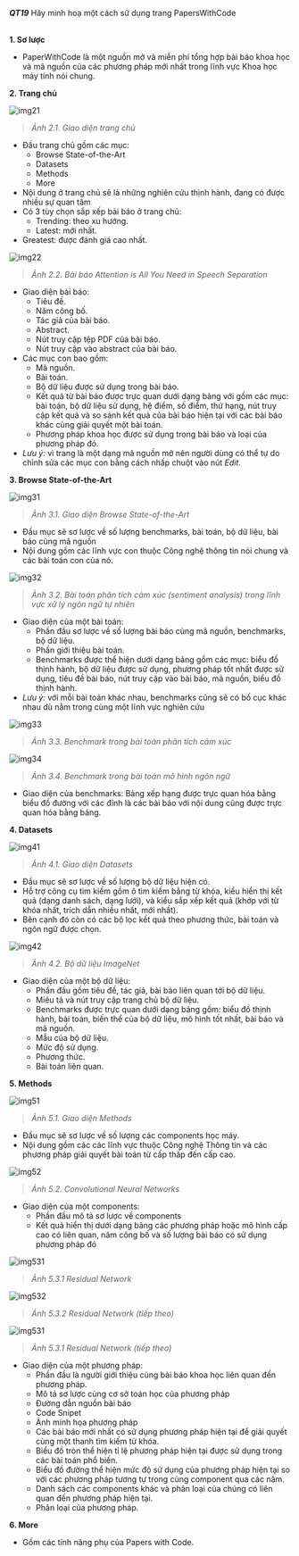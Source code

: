 ***QT19*** Hãy minh hoạ một cách sử dụng trang PapersWithCode <br/><br/>

**1. Sơ lược**

- PaperWithCode là một nguồn mở và miễn phí tổng hợp bài báo khoa học và mã nguồn của các phương pháp mới nhất trong lĩnh vực Khoa học máy tính nói chung.

**2. Trang chủ**

![img21](https://github.com/pham-nguyen-phuc-toan/CS519.L21.KHCL/blob/main/Week2/res/QT19/QT19_home.png)

> _Ảnh 2.1. Giao diện trang chủ_

- Đầu trang chủ gồm các mục:
  - Browse State-of-the-Art
  - Datasets
  - Methods
  - More
- Nội dung ở trang chủ sẽ là những nghiên cứu thịnh hành, đang có được nhiều sự quan tâm
- Có 3 tùy chọn sắp xếp bài báo ở trang chủ:
  - Trending: theo xu hướng.
  - Latest: mới nhất.
- Greatest: được đánh giá cao nhất.

![img22](https://github.com/pham-nguyen-phuc-toan/CS519.L21.KHCL/blob/main/Week2/res/QT19/QT19_pp.png)

> _Ảnh 2.2. Bài báo Attention is All You Need in Speech Separation_

- Giao diện bài báo:
  - Tiêu đề.
  - Năm công bố.
  - Tác giả của bài báo.
  - Abstract.
  - Nút truy cập tệp PDF của bài báo.
  - Nút truy cập vào abstract của bài báo.
- Các mục con bao gồm:
  - Mã nguồn.
  - Bài toán.
  - Bộ dữ liệu được sử dụng trong bài báo.
  - Kết quả từ bài báo được trực quan dưới dạng bảng với gồm các mục: bài toán, bộ dữ liệu sử dụng, hệ điểm, số điểm, thứ hạng, nút truy cập kết quả và so sánh kết quả của bài báo hiện tại với các bài báo khác cùng giải quyết một bài toán.
  - Phương pháp khoa học được sử dụng trong bài báo và loại của phương pháp đó.
- _Lưu ý:_ vì trang là một dạng mã nguồn mở nên người dùng có thể tự do chỉnh sửa các mục con bằng cách nhấp chuột vào nút _Edit_.

**3. Browse State-of-the-Art**

![img31](https://github.com/pham-nguyen-phuc-toan/CS519.L21.KHCL/blob/main/Week2/res/QT19/QT19_b_sota.png)

> _Ảnh 3.1. Giao diện Browse State-of-the-Art_

- Đầu mục sẽ sơ lược về số lượng benchmarks, bài toán, bộ dữ liệu, bài báo cùng mã nguồn
- Nội dung gồm các lĩnh vực con thuộc Công nghệ thông tin nói chung và các bài toán con của nó.

![img32](https://github.com/pham-nguyen-phuc-toan/CS519.L21.KHCL/blob/main/Week2/res/QT19/QT19_b_sota2.png)

> _Ảnh 3.2. Bài toán phân tích cảm xúc (sentiment analysis) trong lĩnh vực xử lý ngôn ngữ tự nhiên_

- Giao diện của một bài toán:
  - Phần đầu sơ lược về số lượng bài báo cùng mã nguồn, benchmarks, bộ dữ liệu.
  - Phần giới thiệu bài toán.
  - Benchmarks được thể hiện dưới dạng bảng gồm các mục: biểu đồ thịnh hành, bộ dữ liệu được sử dụng, phương pháp tốt nhất được sử dụng, tiêu đề bài báo, nút truy cập vào bài báo, mã nguồn, biểu đồ thịnh hành.
- _Lưu ý:_ với mỗi bài toán khác nhau, benchmarks cũng sẽ có bố cục khác nhau dù nằm trong cùng một lĩnh vực nghiên cứu

![img33](https://github.com/pham-nguyen-phuc-toan/CS519.L21.KHCL/blob/main/Week2/res/QT19/QT19_b_sota3.png)

> _Ảnh 3.3. Benchmark trong bài toán phân tích cảm xúc_

![img34](https://github.com/pham-nguyen-phuc-toan/CS519.L21.KHCL/blob/main/Week2/res/QT19/QT19_b_sota4.png)

> _Ảnh 3.4. Benchmark trong bài toán mô hình ngôn ngữ_

  - Giao diện của benchmarks: Bảng xếp hạng được trực quan hóa bằng biểu đồ đường với các đỉnh là các bài báo với nội dung cũng được trực quan hóa bằng bảng.

**4. Datasets**

![img41](https://github.com/pham-nguyen-phuc-toan/CS519.L21.KHCL/blob/main/Week2/res/QT19/QT19_d.png)

> _Ảnh 4.1. Giao diện Datasets_

- Đầu mục sẽ sơ lược về số lượng bộ dữ liệu hiện có.
- Hỗ trợ công cụ tìm kiếm gồm ô tìm kiếm bằng từ khóa, kiểu hiển thị kết quả (dạng danh sách, dạng lưới), và kiểu sắp xếp kết quả (khớp với từ khóa nhất, trích dẫn nhiều nhất, mới nhất).
- Bên cạnh đó còn có các bộ lọc kết quả theo phương thức, bài toán và ngôn ngữ được chọn.

![img42](https://github.com/pham-nguyen-phuc-toan/CS519.L21.KHCL/blob/main/Week2/res/QT19/QT19_d1.png)

> _Ảnh 4.2. Bộ dữ liệu ImageNet_

- Giao diện của một bộ dữ liệu:
  - Phần đầu gồm tiêu đề, tác giả, bài báo liên quan tới bộ dữ liệu.
  - Miêu tả và nút truy cập trang chủ bộ dữ liệu.
  - Benchmarks được trực quan dưới dạng bảng gồm: biểu đồ thịnh hành, bài toán, biến thể của bộ dữ liệu, mô hình tốt nhất, bài báo và mã nguồn.
  - Mẫu của bộ dữ liệu.
  - Mức độ sử dụng.
  - Phương thức.
  - Bài toán liên quan.

**5. Methods**

![img51](https://github.com/pham-nguyen-phuc-toan/CS519.L21.KHCL/blob/main/Week2/res/QT19/QT19_m.png)

> _Ảnh 5.1. Giao diện Methods_

- Đầu mục sẽ sơ lược về số lượng các components học máy.
- Nội dung gồm các các lĩnh vực thuộc Công nghệ Thông tin và các phương pháp giải quyết bài toán từ cấp thấp đến cấp cao.

![img52](https://github.com/pham-nguyen-phuc-toan/CS519.L21.KHCL/blob/main/Week2/res/QT19/QT19_m1.png)

> _Ảnh 5.2. Convolutional Neural Networks_

- Giao diện của một components:
  - Phần đầu mô tả sơ lược về components
  - Kết quả hiển thị dưới dạng bảng các phương pháp hoặc mô hình cấp cao có liên quan, năm công bố và số lượng bài báo có sử dụng phương pháp đó

![img531](https://github.com/pham-nguyen-phuc-toan/CS519.L21.KHCL/blob/main/Week2/res/QT19/QT19_m2.png)

> _Ảnh 5.3.1 Residual Network_

![img532](https://github.com/pham-nguyen-phuc-toan/CS519.L21.KHCL/blob/main/Week2/res/QT19/QT19_m3.png)

> _Ảnh 5.3.2 Residual Network (tiếp theo)_

![img531](https://github.com/pham-nguyen-phuc-toan/CS519.L21.KHCL/blob/main/Week2/res/QT19/QT19_m4.png)

> _Ảnh 5.3.1 Residual Network (tiếp theo)_

- Giao diện của một phương pháp:
  - Phần đầu là người giới thiệu cùng bài báo khoa học liên quan đến phương pháp.
  - Mô tả sơ lược cùng cơ sở toán học của phương pháp
  - Đường dẫn nguồn bài báo
  - Code Snipet
  - Ảnh minh họa phương pháp
  - Các bài báo mới nhất có sử dụng phương pháp hiện tại để giải quyết cùng một thanh tìm kiếm từ khóa.
  - Biểu đồ tròn thể hiện tỉ lệ phương pháp hiện tại được sử dụng trong các bài toán phổ biến.
  - Biểu đồ đường thể hiện mức độ sử dụng của phương pháp hiện tại so với các phương pháp tương tự trong cùng component qua các năm.
  - Danh sách các components khác và phân loại của chúng có liên quan đến phương pháp hiện tại.
  - Phân loại của phương pháp.

**6. More**

- Gồm các tính năng phụ của Papers with Code.
